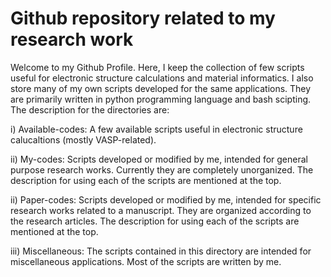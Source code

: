 # Github repository related to my research work

Welcome to my Github Profile. Here, I keep the collection of few scripts useful for electronic structure calculations and material informatics. I also store many of my own scripts developed for the same applications. They are primarily written in python programming language and bash scipting. The description for the directories are:

i) Available-codes: A few available scripts useful in electronic structure calucaltions (mostly VASP-related).

ii) My-codes: Scripts developed or modified by me, intended for general purpose research works. Currently they are completely unorganized. The description for using each of the scripts are mentioned at the top.

ii) Paper-codes: Scripts developed or modified by me, intended for specific research works related to a manuscript. They are organized according to the research articles. The description for using each of the scripts are mentioned at the top.

iii) Miscellaneous: The scripts contained in this directory are intended for miscellaneous applications. Most of the scripts are written by me.